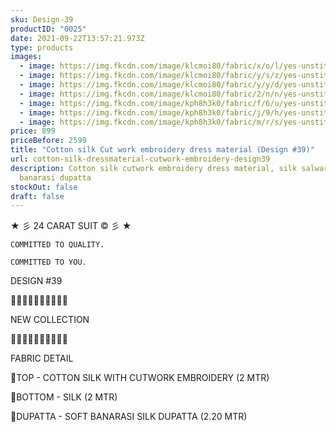 ```yaml
---
sku: Design-39
productID: "0025"
date: 2021-09-22T13:57:21.973Z
type: products
images:
  - image: https://img.fkcdn.com/image/klcmoi80/fabric/x/o/l/yes-unstitched-design-39-sun-fashion-and-lifestyle-original-imagyhx3bx3phmvg.jpeg
  - image: https://img.fkcdn.com/image/klcmoi80/fabric/y/s/z/yes-unstitched-design-39-sun-fashion-and-lifestyle-original-imagyhx3gsdexgeh.jpeg
  - image: https://img.fkcdn.com/image/klcmoi80/fabric/y/y/d/yes-unstitched-design-39-sun-fashion-and-lifestyle-original-imagyhx3kzsw7vkv.jpeg
  - image: https://img.fkcdn.com/image/klcmoi80/fabric/2/n/n/yes-unstitched-design-39-sun-fashion-and-lifestyle-original-imagyhx3ng4f3h5j.jpeg
  - image: https://img.fkcdn.com/image/kph8h3k0/fabric/f/6/u/yes-unstitched-design-39-sun-fashion-and-lifestyle-original-imag3p8yzy9egtz2.jpeg
  - image: https://img.fkcdn.com/image/kph8h3k0/fabric/j/9/h/yes-unstitched-design-39-sun-fashion-and-lifestyle-original-imag3p8yvytut6vg.jpeg
  - image: https://img.fkcdn.com/image/kph8h3k0/fabric/m/r/s/yes-unstitched-design-39-sun-fashion-and-lifestyle-original-imag3p8yvftv2y3a.jpeg
price: 899
priceBefore: 2599
title: "Cotton silk Cut work embroidery dress material (Design #39)"
url: cotton-silk-dressmaterial-cutwork-embroidery-design39
description: Cotton silk cutwork embroidery dress material, silk salwar and soft
  banarasi dupatta
stockOut: false
draft: false
---
```

<!--StartFragment-->

★ 彡 24 CARAT SUIT © 彡 ★

`COMMITTED TO QUALITY.`

`COMMITTED TO YOU.`

DESIGN #39

💐💐💐💐💐💐💐💐💐💐

NEW COLLECTION

🌷🌷🌷🌷🌷🌷🌷🌷🌷🌷

FABRIC DETAIL

👚TOP - COTTON SILK WITH CUTWORK EMBROIDERY (2 MTR)

👖BOTTOM - SILK (2 MTR)

🧣DUPATTA - SOFT BANARASI SILK DUPATTA (2.20 MTR)

<!--EndFragment-->
